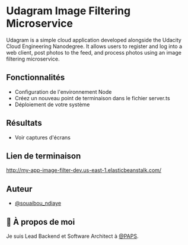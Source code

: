 # Udagram Image Filtering Microservice

Udagram is a simple cloud application developed alongside the Udacity Cloud Engineering Nanodegree. It allows users to register and log into a web client, post photos to the feed, and process photos using an image filtering microservice.

## Fonctionnalités

- Configuration de l'environnement Node
- Créez un nouveau point de terminaison dans le fichier server.ts
- Déploiement de votre système

## Résultats

- Voir captures d'écrans

## Lien de terminaison

http://my-app-image-filter-dev.us-east-1.elasticbeanstalk.com/

## Auteur

- [@souaibou_ndiaye](https://www.linkedin.com/in/souaibou-mbouille-ndiaye-458339120/)

## 🚀 À propos de moi

Je suis Lead Backend et Software Architect à [@PAPS](https://www.linkedin.com/company/paps/mycompany/).
